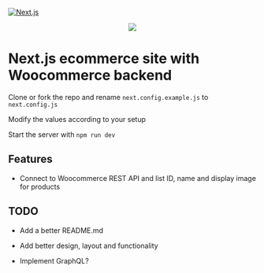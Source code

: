 [![Next.js](https://assets.zeit.co/image/upload/v1538361091/repositories/next-js/next-js.png)](https://nextjs.org)

<p align="center">
  <a aria-label="Vercel logo" href="https://github.com/zeit">
    <img src="https://img.shields.io/badge/MADE%20BY%20Vercel-000000.svg?style=for-the-badge&logo=ZEIT&labelColor=000000&logoWidth=20">
  </a>

</p>

# Next.js ecommerce site with Woocommerce backend

Clone or fork the repo and rename ```next.config.example.js``` to ```next.config.js```

Modify the values according to your setup

Start the server with ```npm run dev ```

## Features

- Connect to Woocommerce REST API and list ID, name and display image for products

## TODO

- Add a better README.md

- Add better design, layout and functionality

- Implement GraphQL?





